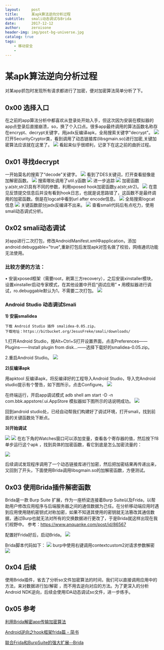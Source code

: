 ```yaml
---
layout:     post
title:      某apk算法逆向分析过程
subtitle:   smali动态调试与Brida
date:       2017-12-12
author:     zeroisone
header-img: img/post-bg-universe.jpg
catalog: true
tags:
    - 移动安全
    - 
---
```


# 某apk算法逆向分析过程
对某app抓包时发现所有请求都进行了加密，便对加密算法简单分析了下。

## 0x00 选择入口
在之前的app算法分析中都喜欢从登录处开始入手，但这次因为安装在模拟器的app点登录后直接崩溃，so，换了个入口点。很多app最终调用的算法函数名称存在encrypt、decrypt关键字，用jadx反编译apk，全局搜索关键字"decrypt"。
![](https://p4.ssl.qhimg.com/t01d34007cc8b9e0eb7.png)
打开SecurityCryptor类，看到调用了动态链接库(libsgmain.so)进行加密,关键加密算法应该就在这里了。
![](https://p2.ssl.qhimg.com/t01e80efc6316c66ec3.png)
看起来似乎很顺利，记录下在这之前的曲折过程。

## 0x01 寻找decrypt
一开始莫名的搜索了“decode”关键字。
![](https://p2.ssl.qhimg.com/t01e5aa481160c36192.png)
看到了DES关键词，打开查看挺像是加解密函数。
![](https://p0.ssl.qhimg.com/t01283cf39737d19b0c.png)
搜索哪处调用了util.y函数
![](https://p3.ssl.qhimg.com/t01a5f360f41b3a65b0.png)
进一步追踪
![](https://p1.ssl.qhimg.com/t0146f27fe2a9350133.png)
加密函数y.a(str,str2)具有不同的参数，利用xposed hook加密函数y.a(str,str2)。
![](https://p5.ssl.qhimg.com/t01b5b948e2e2eaf45e.png)
在意见反馈提交信息后并没有看到hook日志，也就是说思路错了，这函数不是最终调用的加密函数。倒是在logcat中看到url after encode信息。
![](https://p0.ssl.qhimg.com/t01c77aa2cf46ff272d.png)
全局搜索logcat信息
![](https://p5.ssl.qhimg.com/t01b59daf4ae0754de2.png)
关键函数部分jadx反编译不出来。
![](https://p5.ssl.qhimg.com/t019960c4c579159c7e.png)
查看smali代码后有点吃力，使用smali动态调式分析。

## 0x02 smali动态调试

对app进行二次打包，修改AndroidManifest.xml中application，添加
android:debuggable="true",重新打包后发现apk对签名做了校验，网络通讯功能无法使用。

### 比较方便的方法：
•	安装xposed框架（需要root，刷第三方recovery），之后安装xinstaller模块，设置xinstaller启动专家模式，在其他设置中开启“调试应用”
•	用模拟器进行调试，ro.debuggable默认为1，不需要二次打包。
![](https://p3.ssl.qhimg.com/t01697ba7f430895c63.png)

### Android Studio 动态调试Smali


**1) 安装smalidea**


```
下载 Android Studio 插件 smalidea-0.05.zip，
下载地址：https://bitbucket.org/JesusFreke/smali/downloads/
```

1.打开Android Studio，按Alt+Ctrl+S打开设置界面，点击Preferences—— Plugins——Install plugin from disk…——选择下载好的smalidea-0.05.zip。
 
2.重启Android Studio。
![](https://p5.ssl.qhimg.com/t01a87b9337b89cd3a7.png)

**2)反编译apk**

用apktool 反编译apk，将反编译好的工程导入Android Studio，导入完Android studio提示有个警告，如下图所示，点击Configure。
![](https://p1.ssl.qhimg.com/t015ac777c807bb8c8a.png)

在终端运行，开启app调试模式
adb shell am start -D -n com.bbk.appstore/.ui.AppStore
模拟器如下图所示的话说明成功。
![](https://p5.ssl.qhimg.com/t0145efbce829ca363f.png)

回到android studio处，已经自动帮我们构建好了调试环境，打开smali，找到前面的关键函数处下断点。


**3)开始调试**

![](https://p5.ssl.qhimg.com/t01aeaf95b8f153248b.png)
![](https://p2.ssl.qhimg.com/t01e7f51bf663cc2265.png)
在右下角的Watches窗口可以添加变量，查看各个寄存器的值，然后按下f8单步运行这个apk ，找到具体的加密函数，看它到底是怎么加密流量的：

![](https://p5.ssl.qhimg.com/t017ff0b3a8cb3a9c6e.png)

后续调试发现程序调用了一个动态链接库进行加密，然后把加密结果再传递出来，又回到了开头，下面使用Brida调用libsgmain.so的加解密函数，方便测试。


## 0x03 使用Brida插件解密函数
  Brida是一款 Burp Suite 扩展，作为一座桥梁连接着Burp Suite以及Frida，以帮助用户修改应用程序与后端服务器之间的通信数据为己任。在分析移动端应用时遇到应用使用随机密钥式对称加密，如果不知道其使用的密钥就无法篡改其通信数据，通过Burp也就无法对所有的交换数据进行更改了，于是Brida就这样出现在我们视野中。
参考：https://www.anquanke.com/post/id/86567

配置好Frida好后，启动Brida。
![](https://p4.ssl.qhimg.com/t01e604bd812f689b52.png)

Brida脚本代码如下：
![](https://p2.ssl.qhimg.com/t0166c97b8c6d1abd2a.png)
burp中使用右键调用contextcustom2对请求参数解密 
![](https://p2.ssl.qhimg.com/t0199d479a630fc41cf.png)

## 0x04 后续
  使用Brida插件，省去了分析so文件加密算法的时间，我们可以直接调用应用中的方法，来对数据进行加/解密 ，而不用去逆向对应的方法。为了更深入的分析Android NDK逆向，后续会使用IDA动态调试so文件，进一步练手。

## 0x05 参考
[利用Brida解密app传输加密算法](https://zeroisone.cc/2017/11/12/%E5%88%A9%E7%94%A8Brida%E8%A7%A3%E5%AF%86app%E4%BC%A0%E8%BE%93%E5%8A%A0%E5%AF%86%E7%AE%97%E6%B3%95/)

[Android逆向之hook框架frida篇 - 简书](https://www.jianshu.com/p/ca8381d3e094)

[联合Frida和BurpSuite的强大扩展--Brida](https://www.anquanke.com/post/id/86567)


